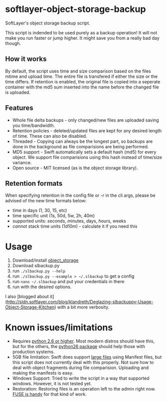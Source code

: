 softlayer-object-storage-backup
===============================

SoftLayer's object storage backup script.

This script is indended to be used purely as a backup operation!
It will not make you run faster or jump higher.  It might save you from a really
bad day though.


How it works
-------------

By default, the script uses time and size comparison based on the files mtime and upload time. The
entire file is transfered if either the size or the time differs.  If retention is enabled, the original file
is copied into a seperate container with the md5 sum inserted into the name before the changed file is uploaded.


Features
--------

* Whole file delta backups - only changed/new files are uploaded saving you time/bandwidth.
* Retention policies - deleted/updated files are kept for any desired length of time.  These can also be disabled.
* Threaded - Copying can always be the longest part, so backups are done in the background as 
file comparisions are being performed.
* MD5 support - Swift automatically sets a default hash (md5) for every object.  We support file
comparisions using this hash instead of time/size variance.
* Open source - MIT licensed (as is the object storage library).


Retention formats
-----------------

When specifying retention in the config file or _-r_ in the cli args, please be
advised of the new time formats below:

* time in days (1, 30, 15, etc)
* time specific unit (1s, 50d, 5w, 2h, 40m)
 * supported units: *s*econds, *m*inutes, *d*ays, *h*ours, *w*eeks
 * *cannot* stack time units (1d10m) - calculate it if you need this


Usage
=====

1. Download/install [object_storage](https://github.com/softlayer/softlayer-object-storage-python)
2. Download slbackup.py
3. run ```./slbackup.py --help```
4. run ```./slbackup.py --example > ~/.slbackup``` to get a config
5. run ```nano ~/.slbackup``` and put your credentials in there
6. run with the desired options.

I also [blogged about it] (http://sldn.softlayer.com/blog/klandreth/Deglazing-slbackuppy-Usage-Object-Storage-Kitchen)
with a bit more verbosity.

Known issues/limitations
========================

* Requires [python 2.6 or higher](https://github.com/softlayer/softlayer-object-storage-backup/issues/5).  Most modern distros should have this, but for the others, the 
[python26 package](http://dl.fedoraproject.org/pub/epel/5/x86_64/repoview/python26.html) should help those 
with production systems.
* 5GB file limitation: Swift does support [large files](http://swift.openstack.org/overview_large_objects.html) 
using Manifest files, but this script does not currently deal with this properly.  Not sure how to deal with
object fragments during file comparision.  Uploading and making the manifests is easy.
* Windows Support:  Tried to write the script in a way that supported windows.  However, it is not tested yet.
* Restoration: Restoring files is an operation left to the admin right now. 
[FUSE is handy](https://github.com/redbo/cloudfuse) for that kind of work.

